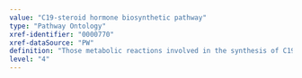 ```yaml
---
value: "C19-steroid hormone biosynthetic pathway"
type: "Pathway Ontology"
xref-identifier: "0000770"
xref-dataSource: "PW"
definition: "Those metabolic reactions involved in the synthesis of C19-steroid hormones. Pregnenolone, a C21 steroid derived from cholesterol, and progesterone, to which pregnenolone can be converted, provide the starting material for the C21, C19 and C18 steroid hormones. The C19 class is represented by androgens such as testosterone."
level: "4"
---
```

